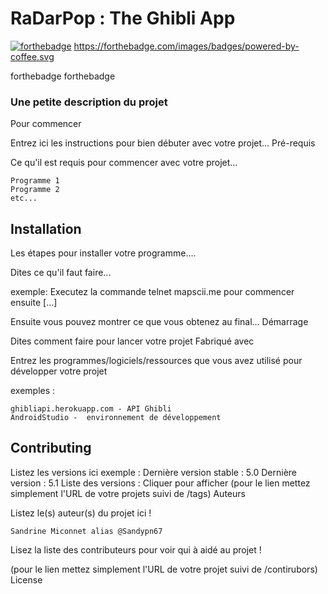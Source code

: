 # RaDarPop : The Ghibli App

[![forthebadge](http://forthebadge.com/images/badges/built-with-love.svg)](http://forthebadge.com) https://forthebadge.com/images/badges/powered-by-coffee.svg

forthebadge forthebadge

### Une petite description du projet
Pour commencer

Entrez ici les instructions pour bien débuter avec votre projet...
Pré-requis

Ce qu'il est requis pour commencer avec votre projet...

    Programme 1
    Programme 2
    etc...

##  Installation

Les étapes pour installer votre programme....

Dites ce qu'il faut faire...

exemple: Executez la commande telnet mapscii.me pour commencer ensuite [...]

Ensuite vous pouvez montrer ce que vous obtenez au final...
Démarrage

Dites comment faire pour lancer votre projet
Fabriqué avec

Entrez les programmes/logiciels/ressources que vous avez utilisé pour développer votre projet

exemples :

    ghibliapi.herokuapp.com - API Ghibli
    AndroidStudio -  environnement de développement
    
## Contributing

Listez les versions ici exemple : Dernière version stable : 5.0 Dernière version : 5.1 Liste des versions : Cliquer pour afficher (pour le lien mettez simplement l'URL de votre projets suivi de /tags)
Auteurs

Listez le(s) auteur(s) du projet ici !

    Sandrine Miconnet alias @Sandypn67

Lisez la liste des contributeurs pour voir qui à aidé au projet !

(pour le lien mettez simplement l'URL de votre projet suivi de /contirubors)
License

